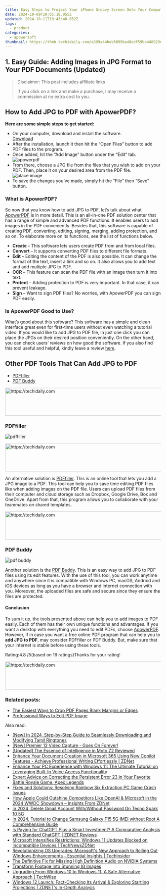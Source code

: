 ```yaml
---
title: Easy Steps to Project Your iPhone Groovy Screen Onto Your Computer Monitor
date: 2024-10-09T20:05:18.055Z
updated: 2024-10-11T10:43:40.052Z
tags:
  - product
categories:
  - apowersoft
thumbnail: https://thmb.techidaily.com/a399a44beb5899ba48cdf59ba448623d828236f52b18cfdee70ac40508a6e091.jpg
---
```


## 1. Easy Guide: Adding Images in JPG Format to Your PDF Documents (Updated)

>  Disclaimer: This post includes affiliate links
>
>  If you click on a link and make a purchase, I may receive a commission at no extra cost to you.
>

## How to Add JPG to PDF with ApowerPDF?

**Here are some simple steps to get started:**

* On your computer, download and install the software.  
[Download](https://tools.techidaily.com/apowersoft/products/)
* After the installation, launch it then hit the “Open Files” button to add PDF files to the program.
* Once added, hit the “Add Image” button under the “Edit” tab.  
![apowerpdf](https://www.apowersoft.com//webusupload.aoscdn.com/apowercom/wp-content/uploads/2020/07/add-image.jpg.webp)
* From there, choose a JPG file from the files that you wish to add on your PDF. Then, place it on your desired area from the PDF file.  
![place image](https://www.apowersoft.com//webusupload.aoscdn.com/apowercom/wp-content/uploads/2020/07/place-jpg.jpg.webp)
* To save the changes you’ve made, simply hit the “File” then “Save” button.

### What is ApowerPDF?

So now that you know how to add JPG to PDF, let’s talk about what [ApowerPDF](https://tools.techidaily.com/apowersoft/apower-pdf/) is in more detail. This is an all-in-one PDF solution center that has a range of simple and advanced PDF functions. It enables users to add images in the PDF conveniently. Besides that, this software is capable of creating PDF, converting, editing, signing, merging, adding protection, and so on. To elaborate more on its functions, see the list of functions below.

* **Create** – This software lets users create PDF from and from local files.
* **Convert** – It supports converting PDF files to different file formats.
* **Edit**  – Editing the content of the PDF is also possible. It can change the format of the text, insert a link and so on. It also allows you to add text and add multiple JPG to PDF.
* **OCR** – This feature can scan the PDF file with an image then turn it into text.
* **Protect** – Adding protection to PDF is very important. In that case, it can prevent leakage.
* **Sign** – Want to sign PDF files? No worries, with ApowerPDF you can sign PDF easily.

### Is ApowerPDF Good to Use?

What’s good about this software? This software has a simple and clean interface great even for first-time users without even watching a tutorial video. If you would like to add JPG to PDF file, in just one click you can place the JPGs on their desired position conveniently. On the other hand, you can check users’ reviews on how good the software. If you also find this tool useful and helpful, kindly leave a review [here](https://www.g2crowd.com/products/apowerpdf/reviews).

## Other PDF Tools That Can Add JPG to PDF

* [PDFfiller](https://tools.techidaily.com/apowersoft/products/)
* [PDF Buddy](https://tools.techidaily.com/apowersoft/products/)

<!-- affiliate ads begin -->
<a href="https://dhgate.sjv.io/c/5597632/1186864/12108" target="_top" id="1186864">
  <img src="//a.impactradius-go.com/display-ad/12108-1186864" border="0" alt="https://techidaily.com" width="728" height="90"/>
</a>
<img height="0" width="0" src="https://dhgate.sjv.io/i/5597632/1186864/12108" style="position:absolute;visibility:hidden;" border="0" />
<!-- affiliate ads end -->

### PDFfiller

![pdffiller](https://www.apowersoft.com//webusupload.aoscdn.com/apowercom/wp-content/uploads/2020/07/add-image-pdffiller.jpg.webp)

<!-- affiliate ads begin -->
<a href="https://appsumo.8odi.net/c/5597632/2144271/7443" target="_top" id="2144271">
  <img src="//a.impactradius-go.com/display-ad/7443-2144271" border="0" alt="https://techidaily.com" width="600" height="90"/>
</a>
<img height="0" width="0" src="https://appsumo.8odi.net/i/5597632/2144271/7443" style="position:absolute;visibility:hidden;" border="0" />
<!-- affiliate ads end -->

An alternative solution is [PDFfiller](https://www.pdffiller.com/en/categories/add-image.htm). This is an online tool that lets you add a JPG image to a PDF. This tool can help you to save time editing PDF files like when adding images on the PDF file. Users can upload PDF files from their computer and cloud storage such as Dropbox, Google Drive, Box and OneDrive. Apart from that, this program allows you to collaborate with your teammates on shared templates.

<!-- affiliate ads begin -->
<a href="https://unicoeye.pxf.io/c/5597632/2134241/18498" target="_top" id="2134241">
  <img src="//a.impactradius-go.com/display-ad/18498-2134241" border="0" alt="https://techidaily.com" width="728" height="90"/>
</a>
<img height="0" width="0" src="https://unicoeye.pxf.io/i/5597632/2134241/18498" style="position:absolute;visibility:hidden;" border="0" />
<!-- affiliate ads end -->

### PDF Buddy

![pdf buddy](https://www.apowersoft.com//webusupload.aoscdn.com/apowercom/wp-content/uploads/2020/07/add-jpg-using-pdfbuddy.jpg.webp)

Another solution is the [PDF Buddy](https://www.pdfbuddy.com/how-to/add-image-to-pdf). This is an easy way to add JPG to PDF files using its edit features. With the use of this tool, you can work anytime and anywhere since it is compatible with Windows PC, macOS, Android and iOS devices as long as you have a browser and internet connection with you. Moreover, the uploaded files are safe and secure since they ensure the files are protected.

#### Conclusion

To sum it up, the tools presented above can help you to add images to PDF easily. Each of them has their own unique functions and advantages. If you want a desktop with everything you need to edit PDFs, choose [ApowerPDF](https://tools.techidaily.com/apowersoft/apower-pdf/). However, if in case you want a free online PDF program that can help you to **add JPG to PDF**, may consider PDFfiller or PDF Buddy. But, make sure that your internet is stable before using these tools.

Rating:4.8 /5(based on 16 ratings)Thanks for your rating!

<!-- affiliate ads begin -->
<a href="https://appsumo.8odi.net/c/5597632/2111968/7443" target="_top" id="2111968">
  <img src="//a.impactradius-go.com/display-ad/7443-2111968" border="0" alt="https://techidaily.com" width="728" height="90"/>
</a>
<img height="0" width="0" src="https://appsumo.8odi.net/i/5597632/2111968/7443" style="position:absolute;visibility:hidden;" border="0" />
<!-- affiliate ads end -->

### Related posts:

* [The Easiest Ways to Crop PDF Pages Blank Margins or Edges](https://tools.techidaily.com/apowersoft/apower-pdf/)
* [Professional Ways to Edit PDF Image](https://tools.techidaily.com/apowersoft/apower-pdf/)

<ins class="adsbygoogle"
     style="display:block"
     data-ad-format="autorelaxed"
     data-ad-client="ca-pub-7571918770474297"
     data-ad-slot="1223367746"></ins>

<ins class="adsbygoogle"
     style="display:block"
     data-ad-client="ca-pub-7571918770474297"
     data-ad-slot="8358498916"
     data-ad-format="auto"
     data-full-width-responsive="true"></ins>

<span class="atpl-alsoreadstyle">Also read:</span>
<div><ul>
<li><a href="https://article-helps.techidaily.com/new-in-2024-step-by-step-guide-to-seamlessly-downloading-and-modifying-tamil-ringtones/"><u>[New] In 2024, Step-by-Step Guide to Seamlessly Downloading and Modifying Tamil Ringtones</u></a></li>
<li><a href="https://video-screen-grab.techidaily.com/1715859591799-new-premier-12-video-capture-goes-on-forever/"><u>[New] Premier 12 Video Capture - Goes On Forever!</u></a></li>
<li><a href="https://some-tips.techidaily.com/updated-the-essence-of-intelligence-in-moto-z2-reviewed/"><u>[Updated] The Essence of Intelligence in Moto Z2 Reviewed</u></a></li>
<li><a href="https://win-excellent.techidaily.com/enhance-your-document-creation-in-microsoft-365-using-new-copilot-features-achieve-professional-writing-effortlessly-zdnet/"><u>Enhance Your Document Creation in Microsoft 365 Using New Copilot Features - Achieve Professional Writing Effortlessly | ZDNet</u></a></li>
<li><a href="https://win-excellent.techidaily.com/enhance-your-pc-experience-with-windows-11-the-ultimate-tutorial-on-leveraging-built-in-voice-access-functionality/"><u>Enhance Your PC Experience with Windows 11: The Ultimate Tutorial on Leveraging Built-In Voice Access Functionality</u></a></li>
<li><a href="https://win-solutions.techidaily.com/expert-advice-on-correcting-the-persistent-error-23-in-your-favorite-battle-royale-game-apex-legends/"><u>Expert Advice on Correcting the Persistent Error 23 in Your Favorite Battle Royale Game, Apex Legends</u></a></li>
<li><a href="https://win-solutions.techidaily.com/fixes-and-solutions-resolving-rainbow-six-extraction-pc-game-crash-issues/"><u>Fixes and Solutions: Resolving Rainbow Six Extraction PC Game Crash Issues</u></a></li>
<li><a href="https://win-excellent.techidaily.com/how-apple-could-outshine-competitors-like-openai-and-microsoft-in-the-2024-wwdc-showdown-insights-from-zdnet/"><u>How Apple Could Outshine Competitors Like OpenAI & Microsoft in the 2024 WWDC Showdown – Insights From ZDNet</u></a></li>
<li><a href="https://unlock-android.techidaily.com/in-2024-delete-gmail-account-withwithout-password-on-tecno-spark-10-5g-by-drfone-android/"><u>In 2024, Delete Gmail Account With/Without Password On Tecno Spark 10 5G</u></a></li>
<li><a href="https://sim-unlock.techidaily.com/in-2024-tutorial-to-change-samsung-galaxy-f15-5g-imei-without-root-a-comprehensive-guide-by-drfone-android/"><u>In 2024, Tutorial to Change Samsung Galaxy F15 5G IMEI without Root A Comprehensive Guide</u></a></li>
<li><a href="https://win-excellent.techidaily.com/is-paying-for-chatgpt-plus-a-smart-investment-a-comparative-analysis-with-standard-chatgpt-zdnet-reviews/"><u>Is Paying for ChatGPT Plus a Smart Investment? A Comparative Analysis with Standard ChatGPT | ZDNET Reviews</u></a></li>
<li><a href="https://win-excellent.techidaily.com/microsoft-intensifies-restrictions-windows-11-updates-blocked-on-incompatible-devices-technewszdnet/"><u>Microsoft Intensifies Restrictions: Windows 11 Updates Blocked on Incompatible Devices | TechNewsZDNet</u></a></li>
<li><a href="https://win-excellent.techidaily.com/revolutionizing-os-upgrades-microsofts-new-approach-to-rolling-out-windows-enhancements-essential-insights-techinsider/"><u>Revolutionizing OS Upgrades: Microsoft's New Approach to Rolling Out Windows Enhancements - Essential Insights | TechInsider</u></a></li>
<li><a href="https://sound-issues.techidaily.com/the-definitive-fix-for-missing-high-definition-audio-on-nvidia-systems/"><u>The Definitive Fix for Missing High Definition Audio on NVIDIA Systems</u></a></li>
<li><a href="https://instagram-video-files.techidaily.com/transform-footage-into-stunning-ig-images/"><u>Transform Footage Into Stunning IG Images</u></a></li>
<li><a href="https://win-excellent.techidaily.com/upgrading-from-windows-10-to-windows-11-a-safe-alternative-approach-techwise/"><u>Upgrading From Windows 10 to Windows 11: A Safe Alternative Approach | TechWise</u></a></li>
<li><a href="https://win-excellent.techidaily.com/windows-12-launch-fact-checking-its-arrival-and-exploring-startling-projections-zdnets-in-depth-analysis/"><u>Windows 12 Launch: Fact-Checking Its Arrival & Exploring Startling Projections | ZDNET's In-Depth Analysis</u></a></li>
</ul></div>

